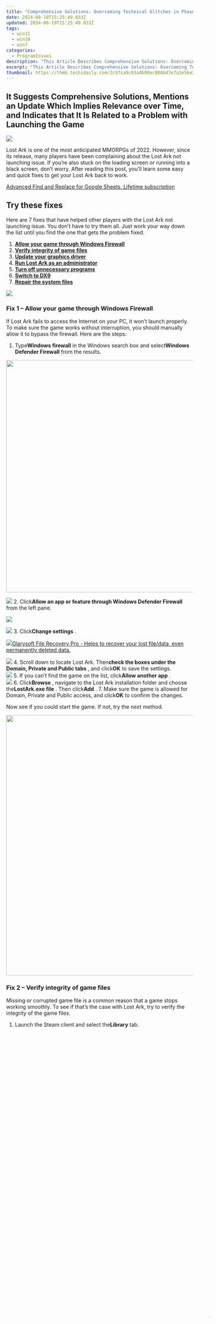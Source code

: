 ```yaml
---
title: "Comprehensive Solutions: Overcoming Technical Glitches in Phasmophobia for an Optimal VR Experience"
date: 2024-08-18T15:25:49.833Z
updated: 2024-08-19T15:25:49.833Z
tags:
  - win11
  - win10
  - win7
categories:
  - ProgramIssues
description: "This Article Describes Comprehensive Solutions: Overcoming Technical Glitches in Phasmophobia for an Optimal VR Experience"
excerpt: "This Article Describes Comprehensive Solutions: Overcoming Technical Glitches in Phasmophobia for an Optimal VR Experience"
thumbnail: https://thmb.techidaily.com/2c97ca9c03a4b90ac808b47e7a1e56e2bf5202bf8ec2d002abc5e5f18888aaa6.jpg
---
```


## It Suggests Comprehensive Solutions, Mentions an Update Which Implies Relevance over Time, and Indicates that It Is Related to a Problem with Launching the Game

![](https://images.drivereasy.com/wp-content/uploads/2022/02/lost-ark-featured-image-1.jpg)

 Lost Ark is one of the most anticipated MMORPGs of 2022\. However, since its release, many players have been complaining about the Lost Ark not launching issue. If you’re also stuck on the loading screen or running into a black screen, don’t worry. After reading this post, you’ll learn some easy and quick fixes to get your Lost Ark back to work.

<!-- affiliate ads begin -->
<a href="https://secure.2checkout.com/order/checkout.php?PRODS=4729642&QTY=1&AFFILIATE=108875&CART=1">Advanced Find and Replace for Google Sheets, Lifetime subscription</a>
<!-- affiliate ads end -->
## Try these fixes

 Here are 7 fixes that have helped other players with the Lost Ark not launching issue. You don’t have to try them all. Just work your way down the list until you find the one that gets the problem fixed.

1. **[Allow your game through Windows Firewall](https://tools.techidaily.com/drivereasy/download/)**
2. **[Verify integrity of game files](https://tools.techidaily.com/drivereasy/download/)**
3. **[Update your graphics driver](https://tools.techidaily.com/drivereasy/download/)**
4. **[Run Lost Ark as an administrator](https://tools.techidaily.com/drivereasy/download/)**
5. [**Turn off unnecessary programs**](https://tools.techidaily.com/drivereasy/download/)
6. [**Switch to DX9**](https://tools.techidaily.com/drivereasy/download/)
7. **[Repair the system files](https://tools.techidaily.com/drivereasy/download/)**

<!-- affiliate ads begin -->
<a href="https://shop.copernic.com/order/checkout.php?PRODS=41033091&QTY=1&AFFILIATE=108875&CART=1"><img src="https://secure.2checkout.com/images/merchant/8d30aa96e72440759f74bd2306c1fa3d/Copernic-2023-Affiliate-728x90-Advanced.png" border="0"></a>
<!-- affiliate ads end -->
### Fix 1 – Allow your game through Windows Firewall

 If Lost Ark fails to access the Internet on your PC, it won’t launch properly. To make sure the game works without interruption, you should manually allow it to bypass the firewall. Here are the steps:

1. Type**Windows firewall** in the Windows search box and select**Windows Defender Firewall** from the results.  
<!-- affiliate ads begin -->
<a href="https://electronicx.pxf.io/c/5597632/1872496/14483" target="_top" id="1872496"><img src="//a.impactradius-go.com/display-ad/14483-1872496" border="0" alt="" width="750" height="625"/></a><img height="0" width="0" src="https://imp.pxf.io/i/5597632/1872496/14483" style="position:absolute;visibility:hidden;" border="0" />
<!-- affiliate ads end -->
![](https://images.drivereasy.com/wp-content/uploads/2022/02/windows-defender-firewall-1.jpg)
2. Click**Allow an app or feature through Windows Defender Firewall** from the left pane.  
<!-- affiliate ads begin -->
<a href="https://shop.incomedia.eu/order/checkout.php?PRODS=12730965&QTY=1&AFFILIATE=108875&CART=1"><img src="https://incomedia.eu/files/images/affiliates/w5/03_WBSX5_728x90_red_CTA.jpg" border="0"></a>
<!-- affiliate ads end -->
![](https://images.drivereasy.com/wp-content/uploads/2021/12/windows-defender-firewall-2.jpg)
3. Click**Change settings** .  
<!-- affiliate ads begin -->
<a href="https://order.glarysoft.com/order/checkout.php?PRODS=35408920&QTY=1&AFFILIATE=108875&CART=1"><img src="https://secure.avangate.com/images/merchant/6734fa703f6633ab896eecbdfad8953a/products/FR-200-1.png" border="0">Glarysoft File Recovery Pro - Helps to recover your lost file/data, even permanently deleted data. </a>
<!-- affiliate ads end -->
![](https://images.drivereasy.com/wp-content/uploads/2021/12/windows-defender-firewall-3.jpg)
4. Scroll down to locate Lost Ark. Then**check the boxes under the Domain, Private and Public tabs** , and click**OK** to save the settings.  
![](https://images.drivereasy.com/wp-content/uploads/2022/02/windows-denfender-firewall-lost-ark.jpg)
5. If you can’t find the game on the list, click**Allow another app** .  
![](https://images.drivereasy.com/wp-content/uploads/2021/12/windows-defender-firewall-4.jpg)
6. Click**Browse** , navigate to the Lost Ark installation folder and choose the**LostArk.exe file** . Then click**Add** .
7. Make sure the game is allowed for Domain, Private and Public access, and click**OK** to confirm the changes.

Now see if you could start the game. If not, try the next method.

<!-- affiliate ads begin -->
<a href="https://unicoeye.pxf.io/c/5597632/2084396/18498" target="_top" id="2084396"><img src="//a.impactradius-go.com/display-ad/18498-2084396" border="0" alt="" width="1920" height="700"/></a><img height="0" width="0" src="https://imp.pxf.io/i/5597632/2084396/18498" style="position:absolute;visibility:hidden;" border="0" />
<!-- affiliate ads end -->
### Fix 2 – Verify integrity of game files

 Missing or corrupted game file is a common reason that a game stops working smoothly. To see if that’s the case with Lost Ark, try to verify the integrity of the game files.

1. Launch the Steam client and select the**Library** tab.  
<!-- affiliate ads begin -->
<span id="1793213">
					<video width="1080" height="1620" style="cursor:pointer"
           poster="//a.impactradius-go.com/display-clicktoplayimage/1793213.jpeg"
           onclick="if(!this.playClicked){this.play();this.setAttribute('controls',true);this.playClicked=true;}">
	   <source src="//a.impactradius-go.com/display-ad/19135-1793213">
	   <img src="//a.impactradius-go.com/display-clicktoplayimage/1793213.jpeg" style="border: none; height: 100%; width: 100%; object-fit: contain">
	</video>
	<div style="width:1080px;text-align:center"><a href="javascript:window.open(decodeURIComponent('https%3A%2F%2Ftinyland.pxf.io%2Fc%2F5597632%2F1793213%2F19135'), '_blank');void(0);">Click here</a></div>
</span>
<img height="0" width="0" src="https://imp.pxf.io/i/5597632/1793213/19135" style="position:absolute;visibility:hidden;" border="0" />
<!-- affiliate ads end -->
![](https://images.drivereasy.com/wp-content/uploads/2021/01/verify-game-files-steam.jpg)
2. From the game list, right-click**Lost Ark** and select**Properties** .  
<!-- affiliate ads begin -->
<a href="https://shop.dbschema.com/order/checkout.php?PRODS=19867419&QTY=1&AFFILIATE=108875&CART=1"> <img src="https://secure.avangate.com/images/merchant/176b22bab4e94a28619ca2433b2ef241/products/1_icon256.png" border="0">
DbSchema database designer for all databases, schema design in the team, schema deployment, interactive diagrams, documentation, data and query tools. </a>
<!-- affiliate ads end -->
![](https://images.drivereasy.com/wp-content/uploads/2021/03/verify-1.jpg)
3. Click the**Local Files** tab, and click**Verify integrity of game files** .  
<!-- affiliate ads begin -->
<a href="https://appsumo.8odi.net/c/5597632/2068411/7443" target="_top" id="2068411"><img src="//a.impactradius-go.com/display-ad/7443-2068411" border="0" alt="" width="1200" height="600"/></a><img height="0" width="0" src="https://appsumo.8odi.net/i/5597632/2068411/7443" style="position:absolute;visibility:hidden;" border="0" />
<!-- affiliate ads end -->
![](https://images.drivereasy.com/wp-content/uploads/2022/02/verify-game-files.jpeg)

 It may take a couple of minutes for the process to complete. Once done, restart the game to test the issue. If the problem persists, move on to more fixes below.

### Fix 3 – Update your graphics driver

 Game issues are usually driver-related. If you’re using a broken or outdated graphics driver, Lost Ark may not launch the right way. To gain the best in-game performance, you should update your graphics drivers regularly.

 Main graphics card manufacturers constantly roll out new drivers for the latest titles. You could visit their official websites ( **[AMD](https://www.amd.com/en/support)**  or **[NVIDIA](https://www.nvidia.com/download/index.aspx)**  ), find the driver corresponding with your operating system, download and install it manually.

 If you don’t have the time, patience or computer skills to update your graphics drivers manually, you can, instead, do it automatically with **[Driver Easy](https://tools.techidaily.com/drivereasy/download/)**  . Driver Easy will automatically recognize your system and find the correct drivers for your exact GPU, and your Windows version, and it will download and install them correctly:

1. **[Download](https://tools.techidaily.com/drivereasy/download/)**  and install Driver Easy.
2. Run Driver Easy and click the**Scan Now** button. Driver Easy will then scan your computer and detect any problem drivers.  
![](https://images.drivereasy.com/wp-content/uploads/2021/04/de-borderless.jpg)
3. Click**Update All** to automatically download and install the correct version of all the drivers that are missing or out of date on your system (this requires the **[Pro version](https://tools.techidaily.com/drivereasy/download/)**  – you’ll be prompted to upgrade when you click**Update All** ).  

 You can also get the drivers you need for free, but you’ll need to download them one at a time and manually install it.  
![](https://images.drivereasy.com/wp-content/uploads/2021/02/gtx-1650-driver-de.jpg)

**The Pro version of Driver Easy** comes with full technical support.  
 If you need assistance, please contact **Driver Easy’s support team** at **[support@drivereasy.com](https://tools.techidaily.com/drivereasy/download/) .**

 A driver update should greatly improve your game experience. But if this doesn’t resolve the problem, check out the next solution.

### Fix 4 – Run Lost Ark as an administrator

 Due to the lack of administrative rights, a program or game may not access certain files and therefore fails to launch. To avoid permission issues like this, you should run Lost Ark as an administrator as follow.

1. Go to the Lost Ark installation folder, which you can find at_C:\\Program Files (x86)\\Steam\\steamapps\\common\\Lost Ark\\Binaries_ \\_Win64_ . If it’s not there, launch your Steam client, right-click the game, select**Properties** \>**Local Files** \>**Browse local files** .
2. Right-click the**LOSTARK.exe file** and click**Properties** .  
![](https://images.drivereasy.com/wp-content/uploads/2022/02/run-as-administrator-lost-ark-2.jpg)
3. Select the**Compatibility** tab. Tick**Disable full-screen optimizations** and**Run this program as an administrator** .  
![](https://images.drivereasy.com/wp-content/uploads/2022/02/run-as-administrator-lost-ark-1.jpg)
4. Click**OK** .

 Try launching the game to see how things go. Still no luck? Take a look at the next method.

<!-- affiliate ads begin -->
<a href="https://secure.2checkout.com/order/checkout.php?PRODS=4665597&QTY=1&AFFILIATE=108875&CART=1"><img src="https://www.pcclean.io/wp-content/uploads/2018/03/winutilities-box-130521.png" border="0">WinUtilities Pro</a>
<!-- affiliate ads end -->
### Fix 5 – Turn off unnecessary programs

 When you have too many programs running in the background, it can eat up the system resources (CPU and bandwidth), and therefore make your Lost Ark not launch or work. To solve this, just shut down all the unnecessary programs besides Steam and the game launcher.

1. On your keyboard, press the**Windows logo key** and**R** at the same time to invoke the Run command. Type**taskmgr** and press**Enter** .  
<!-- affiliate ads begin -->
<a href="https://aofit.pxf.io/c/5597632/1399701/16396" target="_top" id="1399701"><img src="//a.impactradius-go.com/display-ad/16396-1399701" border="0" alt="" width="960" height="300"/></a><img height="0" width="0" src="https://imp.pxf.io/i/5597632/1399701/16396" style="position:absolute;visibility:hidden;" border="0" />
<!-- affiliate ads end -->
![](https://images.drivereasy.com/wp-content/uploads/2022/02/taks-manager-1.jpg)
2. Select the program and click**End task** until you close all the unneeded applications.  
![](https://images.drivereasy.com/wp-content/uploads/2022/02/taks-manager-2.jpg)

 Restart and check the game. If it still can’t get past the loading screen, continue to Fix 6.

<!-- affiliate ads begin -->
<a href="https://twopages.pxf.io/c/5597632/1873305/18544" target="_top" id="1873305"><img src="//a.impactradius-go.com/display-ad/18544-1873305" border="0" alt="" width="1080" height="1350"/></a><img height="0" width="0" src="https://imp.pxf.io/i/5597632/1873305/18544" style="position:absolute;visibility:hidden;" border="0" />
<!-- affiliate ads end -->
### Fix 6 – Switch to DX9

 Some Lost Ark players experienced performance issues such as crashing or stuttering when running the game on DX11\. If you’re in the same situation, launching the game in DX9 may mitigate your problem.

1. Launch Steam and go to the**Library** tab.  
<!-- affiliate ads begin -->
<a href="https://shop.pcdj.com/order/checkout.php?PRODS=4698998&QTY=1&AFFILIATE=108875&CART=1"> <img src="https://secure.avangate.com/images/merchant/47f4b6321e9fd8e8f7326a6adc1a7c1e/products/MacBook_Pro_lyrx-withsinger-tv.png" border="0">LYRX is an easy-to-use karaoke software with the professional features karaoke hosts need to perform with precision. LYRX is karaoke show hosting software that supports all standard karaoke file types as well as HD video formats, and it’s truly fun to use. 
LYRX Karaoke Software MAC/WINDOWS (Includes Activation For 3 Machines)</a>
<!-- affiliate ads end -->
![](https://images.drivereasy.com/wp-content/uploads/2021/01/verify-game-files-steam.jpg)
2. Right-click**Lost Ark** from the game list and select**Properties** .  
![](https://images.drivereasy.com/wp-content/uploads/2021/03/verify-1.jpg)
3. Under Launch Options, type**\-force-d3d9** and close the window.  
![](https://images.drivereasy.com/wp-content/uploads/2022/02/swtich-to-dx9.jpg)

 Now relaunch Steam and Lost Ark. Is it able to work correctly in the DX9 version? If not, try the next fix below.

### Fix 7 – Repair the system files

 If all the methods above fail, the problem may be triggered by a corrupted system. To check if there are any critical system issues that prevent Lost Ark from working, you can run a thorough scan of your computer.

**[Fortect](https://tools.techidaily.com/drivereasy/download/)**  is a powerful Windows repair solution with a range of functions. It can not only deals with hardware-related issues, but also detect security threats like viruses or malware, and enhance your PC’s stability. Most importantly, it doesn’t harm your custom settings and data.

1. **[Download](https://tools.techidaily.com/drivereasy/download/)**  and install Fortect.
2. Open Fortect and click**Yes** to run a free scan of your PC.  
![](https://images.drivereasy.com/wp-content/uploads/2022/01/fortect-1.jpg)
3. Fortect will scan your computer thoroughly. This may take a few minutes.  
![](https://images.drivereasy.com/wp-content/uploads/2022/01/fortect-2.jpg)
4. Once done, you’ll see a detailed report of all the issues on your PC. To fix them automatically, click**START REPAIR** . This requires you to purchase the full version. But don’t worry. If Fortect doesn’t solve the issue, you can request a refund within 60 days.  
<!-- affiliate ads begin -->
<a href="https://appsumo.8odi.net/c/5597632/2068416/7443" target="_top" id="2068416"><img src="//a.impactradius-go.com/display-ad/7443-2068416" border="0" alt="" width="1200" height="600"/></a><img height="0" width="0" src="https://appsumo.8odi.net/i/5597632/2068416/7443" style="position:absolute;visibility:hidden;" border="0" />
<!-- affiliate ads end -->
![](https://images.drivereasy.com/wp-content/uploads/2022/01/fortect-3.jpg)

Restart your game and check if Lost Ark goes back to the normal state.

---

 Hopefully one of the methods helped you with the Lost Ark not launching issue. If you have any questions or suggestions, please feel free to leave a comment below.

* [games](https://tools.techidaily.com/drivereasy/download/)
* [Steam](https://tools.techidaily.com/drivereasy/download/)

<ins class="adsbygoogle"
     style="display:block"
     data-ad-format="autorelaxed"
     data-ad-client="ca-pub-7571918770474297"
     data-ad-slot="1223367746"></ins>



<ins class="adsbygoogle"
     style="display:block"
     data-ad-client="ca-pub-7571918770474297"
     data-ad-slot="8358498916"
     data-ad-format="auto"
     data-full-width-responsive="true"></ins>

<span class="atpl-alsoreadstyle">Also read:</span>
<div><ul>
<li><a href="https://facebook-record-videos.techidaily.com/new-2024-approved-channel-artistry-in-a-click-10-prime-apps-for-banner-crafting/"><u>[New] 2024 Approved  Channel Artistry in a Click  10 Prime Apps for Banner Crafting</u></a></li>
<li><a href="https://instagram-clips.techidaily.com/new-2024-approved-mastering-igtv-followers-essential-techniques-to-grow-your-audience/"><u>[New] 2024 Approved  Mastering IGTV Followers  Essential Techniques to Grow Your Audience</u></a></li>
<li><a href="https://video-capture.techidaily.com/new-2024-approved-quick-recording-tips-mastering-screen-captures-on-hp-systems/"><u>[New] 2024 Approved  Quick Recording Tips  Mastering Screen Captures on HP Systems</u></a></li>
<li><a href="https://facebook-video-share.techidaily.com/new-in-2024-core-auditory-stimulation-channels/"><u>[New] In 2024, Core Auditory Stimulation Channels</u></a></li>
<li><a href="https://facebook-record-videos.techidaily.com/new-warmth-amidst-cold-selecting-perfect-winter-backdrops/"><u>[New] Warmth Amidst Cold  Selecting Perfect Winter Backdrops</u></a></li>
<li><a href="https://win-able.techidaily.com/solved-ghostrunner-fatal-error-on-windows-11/"><u>[Solved] Ghostrunner Fatal Error on Windows 11</u></a></li>
<li><a href="https://win-able.techidaily.com/solved-the-ascent-keeps-crashing-on-pc/"><u>[SOLVED] The Ascent Keeps Crashing on PC</u></a></li>
<li><a href="https://screen-mirroring-recording.techidaily.com/updated-capture-every-moment-top-budget-friendly-cam-recorders-for-2024/"><u>[Updated] Capture Every Moment  Top Budget-Friendly Cam Recorders for 2024</u></a></li>
<li><a href="https://some-knowledge.techidaily.com/updated-ffmpegs-audio-recapture-challenge/"><u>[Updated] FFmpeg's Audio Recapture Challenge</u></a></li>
<li><a href="https://twitter-videos.techidaily.com/updated-silent-tweets-end-auditory-upgrades-for-twitter-videos/"><u>[Updated] Silent Tweets' End  Auditory Upgrades for Twitter Videos</u></a></li>
<li><a href="https://screen-mirroring-recording.techidaily.com/updated-techniques-for-snagging-switch-gaming-videos-for-2024/"><u>[Updated] Techniques for Snagging Switch Gaming Videos for 2024</u></a></li>
<li><a href="https://fox-links.techidaily.com/updated-twilight-tales-top-hdr-sky-captures-from-leading-portals-for-2024/"><u>[Updated] Twilight Tales - Top HDR Sky Captures From Leading Portals for 2024</u></a></li>
<li><a href="https://screen-capture.techidaily.com/2024-approved-comprehensive-tutorial-adding-timer-functionality-to-obs/"><u>2024 Approved  Comprehensive Tutorial  Adding Timer Functionality to OBS</u></a></li>
<li><a href="https://some-knowledge.techidaily.com/2024-approved-flashback-filmmaking-top-tricks-from-80s-vhs-to-enhance-todays-edits/"><u>2024 Approved  Flashback Filmmaking  Top Tricks From 80S VHS to Enhance Today’s Edits</u></a></li>
<li><a href="https://youtube-stream.techidaily.com/2024-approved-mastering-mobile-media-a-guide-to-the-9-smartest-gadgets-for-filmmakers/"><u>2024 Approved  Mastering Mobile Media  A Guide to the 9 Smartest Gadgets for Filmmakers</u></a></li>
<li><a href="https://fox-info.techidaily.com/2024-approved-optimal-video-player-for-avi-files-on-devices/"><u>2024 Approved  Optimal Video Player for Avi Files on Devices</u></a></li>
<li><a href="https://extra-approaches.techidaily.com/2024-approved-quick-solutions-for-the-crashy-windows-11-photos-app/"><u>2024 Approved  Quick Solutions for the Crashy Windows 11 Photos App</u></a></li>
<li><a href="https://screen-mirror.techidaily.com/4-ways-to-mirror-apple-iphone-15-pro-to-laptop-via-usb-or-wi-fi-drfone-by-drfone-ios/"><u>4 Ways to Mirror Apple iPhone 15 Pro to Laptop via USB or Wi-Fi | Dr.fone</u></a></li>
<li><a href="https://win-able.techidaily.com/amazon-prime-streaming-woes-heres-how-you-can-fix-it/"><u>Amazon Prime Streaming Woes? Here's How You Can Fix It!</u></a></li>
<li><a href="https://tech-recovery.techidaily.com/best-calendar-apps-keeping-busy-households-organized-with-time-sharing-tools/"><u>Best Calendar Apps: Keeping Busy Households Organized with Time Sharing Tools</u></a></li>
<li><a href="https://win-able.techidaily.com/bypass-the-block-fixes-for-unlaunchable-warzone-gameplay/"><u>Bypass the Block: Fixes for Unlaunchable Warzone Gameplay</u></a></li>
<li><a href="https://tech-hub.techidaily.com/conquer-daily-hurdles-easily-using-chatgpt-for-a-peak-performance-life/"><u>Conquer Daily Hurdles Easily: Using ChatGPT for a Peak Performance Life</u></a></li>
<li><a href="https://win-able.techidaily.com/days-gone-stability-hacks-for-a-smoother-gaming-experience/"><u>Days Gone Stability Hacks for a Smoother Gaming Experience</u></a></li>
<li><a href="https://win-able.techidaily.com/1723000159162-deathloop-not-launched-heres-how-you-can-solve-it/"><u>Deathloop Not Launched? Here’s How You Can Solve It</u></a></li>
<li><a href="https://win-able.techidaily.com/decode-cs2s-persistent-issues-comprehensive-guide-to-preventing-game-crashes-on-pc/"><u>Decode CS2's Persistent Issues: Comprehensive Guide to Preventing Game Crashes on PC</u></a></li>
<li><a href="https://win-able.techidaily.com/demystifying-nvidia-geforce-error-0x0003-effective-strategies-to-rectify-the-issue/"><u>Demystifying NVIDIA GeForce Error 0X0003: Effective Strategies to Rectify the Issue</u></a></li>
<li><a href="https://win-able.techidaily.com/1723008988825-easy-solutions-to-prevent-gamepad-malfunctions-no-more-crashing/"><u>Easy Solutions to Prevent Gamepad Malfunctions - No More Crashing!</u></a></li>
<li><a href="https://win-able.techidaily.com/effective-solutions-for-fall-guys-not-launching-and-continuous-crashing-problems/"><u>Effective Solutions for Fall Guys Not Launching and Continuous Crashing Problems</u></a></li>
<li><a href="https://tech-recovery.techidaily.com/1722883574785-exclusive-insights-nothing-phone-3-anticipated-costs-release-schedule-tech-specs-revealed/"><u>Exclusive Insights: 'Nothing Phone 3' - Anticipated Costs, Release Schedule, Tech Specs Revealed</u></a></li>
<li><a href="https://win-able.techidaily.com/experience-the-reimagined-bioshock-2-remaster-with-improved-graphics/"><u>Experience the Reimagined BioShock 2 Remaster with Improved Graphics</u></a></li>
<li><a href="https://win-able.techidaily.com/expert-advice-on-controller-errors-quick-resolve-techniques-for-smooth-gameplay/"><u>Expert Advice on Controller Errors: Quick Resolve Techniques for Smooth Gameplay</u></a></li>
<li><a href="https://win-able.techidaily.com/expert-advice-on-getting-pathfinder-wrath-of-the-righteous-up-and-running-smoothly/"><u>Expert Advice on Getting Pathfinder: Wrath of the Righteous Up and Running Smoothly</u></a></li>
<li><a href="https://win-able.techidaily.com/1723014137978-expert-advice-why-does-my-nioh-2-keep-crashing-find-out-and-fix-it-here/"><u>Expert Advice: Why Does My Nioh 2 Keep Crashing? Find Out and Fix It Here</u></a></li>
<li><a href="https://android-location.techidaily.com/fake-android-location-without-rooting-for-your-samsung-galaxy-a25-5g-drfone-by-drfone-virtual/"><u>Fake Android Location without Rooting For Your Samsung Galaxy A25 5G | Dr.fone</u></a></li>
<li><a href="https://win-able.techidaily.com/finding-answers-the-real-deal-about-assassins-creed-valhalla-launch-timing-revealed/"><u>Finding Answers: The Real Deal About Assassin's Creed Valhalla Launch Timing Revealed</u></a></li>
<li><a href="https://win-able.techidaily.com/fixing-the-disconnection-problem-with-microsofts-email-client-a-step-by-step-approach/"><u>Fixing the Disconnection Problem with Microsoft's Email Client: A Step-by-Step Approach</u></a></li>
<li><a href="https://win-able.techidaily.com/forza-horizon-4-error-de-arranque-soluciones-comprobadas-y-estrategias-preventivas-en-2024/"><u>Forza Horizon 4 Error De Arranque: Soluciones Comprobadas Y Estrategias Preventivas en 2024</u></a></li>
<li><a href="https://tech-revival.techidaily.com/goal-setting-made-easy-with-chatgpt-tips-for-your-wellbeing-journey/"><u>Goal Setting Made Easy with ChatGPT: Tips for Your Wellbeing Journey</u></a></li>
<li><a href="https://win-able.techidaily.com/granblue-fantasy-link-troubles-heres-how-to-get-back-into-the-action/"><u>Granblue Fantasy Link Troubles? Here’s How to Get Back Into the Action!</u></a></li>
<li><a href="https://win-able.techidaily.com/grand-theft-auto-v-crashes-a-comprehensive-guide-to-stabilizing-your-gameplay-experience/"><u>Grand Theft Auto V Crashes: A Comprehensive Guide to Stabilizing Your Gameplay Experience</u></a></li>
<li><a href="https://win-able.techidaily.com/guide-getting-msi-afterburner-to-recognize-graphics-cards-on-new-windows-11-pcs/"><u>Guide: Getting MSI Afterburner to Recognize Graphics Cards on New Windows 11 PCs</u></a></li>
<li><a href="https://win-able.techidaily.com/how-to-easily-resolve-world-of-warcraft-crashing-issues-today/"><u>How To Easily Resolve World of Warcraft Crashing Issues Today</u></a></li>
<li><a href="https://win-able.techidaily.com/how-to-fix-repeated-crashing-in-pathfinder-wrath-of-the-righte-experts-reveal-solutions/"><u>How to Fix Repeated Crashing in Pathfinder: Wrath of the Righte# #Experts Reveal Solutions</u></a></li>
<li><a href="https://data-wizards.techidaily.com/ideal-video-solution-flawless-fixes-for-both-platforms/"><u>Ideal Video Solution: Flawless Fixes for Both Platforms</u></a></li>
<li><a href="https://extra-support.techidaily.com/in-2024-premier-visual-quality-leaks/"><u>In 2024, Premier Visual Quality Leaks</u></a></li>
<li><a href="https://win-able.techidaily.com/in-depth-guide-to-addressing-the-ghost-runner-error-in-windows-11-systems/"><u>In-Depth Guide to Addressing the 'Ghost Runner' Error in Windows 11 Systems</u></a></li>
<li><a href="https://win-able.techidaily.com/is-your-netflix-experience-glitchy-heres-how-to-check-for-global-server-problems/"><u>Is Your Netflix Experience Glitchy? Here’s How to Check for Global Server Problems</u></a></li>
<li><a href="https://remote-screen-capture.techidaily.com/leveraging-vlc-for-seamless-media-management-for-2024/"><u>Leveraging VLC for Seamless Media Management for 2024</u></a></li>
<li><a href="https://facebook.techidaily.com/meta-tightening-its-grip-a-threat-to-facebook-and-instagram/"><u>Meta Tightening Its Grip – A Threat to Facebook & Instagram?</u></a></li>
<li><a href="https://win-able.techidaily.com/navigating-through-legal-challenges-access-violation-in-case-civ-6-20232024/"><u>Navigating Through Legal Challenges - Access Violation in Case #CIV-6 (2023/2024)</u></a></li>
<li><a href="https://audio-editing.techidaily.com/new-pioneering-the-silent-echo-techniques-and-tools-for-gradual-audio-fading-released-for-2024/"><u>New Pioneering the Silent Echo Techniques and Tools for Gradual Audio Fading Released for 2024</u></a></li>
<li><a href="https://win-able.techidaily.com/no-more-pauses-seamless-play-through-pathfinders-wrath-of-the-righteous-on-your-desktop/"><u>No More Pauses - Seamless Play Through Pathfinder's Wrath of the Righteous on Your Desktop</u></a></li>
<li><a href="https://win-able.techidaily.com/overcome-elden-rings-start-up-black-screen-problem-a-guide/"><u>Overcome Elden Ring's Start-Up Black Screen Problem - A Guide</u></a></li>
<li><a href="https://win-able.techidaily.com/overcoming-launch-errors-in-fifa-21-expert-tips-and-tricks/"><u>Overcoming Launch Errors in FIFA 21 – Expert Tips & Tricks</u></a></li>
<li><a href="https://win-able.techidaily.com/rapid-techniques-to-upgrade-your-shaders-in-star-wars-battlefront-ii/"><u>Rapid Techniques to Upgrade Your Shaders in Star Wars Battlefront II</u></a></li>
<li><a href="https://win-able.techidaily.com/resolve-problems-with-an-unresponsive-msi-dragon-centre/"><u>Resolve Problems with an Unresponsive MSI Dragon Centre</u></a></li>
<li><a href="https://win-able.techidaily.com/say-goodbye-to-fortnite-latency-expert-fixes-for-optimal-playtime-experience/"><u>Say Goodbye to Fortnite Latency - Expert Fixes for Optimal Playtime Experience</u></a></li>
<li><a href="https://win-able.techidaily.com/solution-guide-why-cant-i-start-origin-in-windows-10-or-11-how-to-resolve-it/"><u>Solution Guide: Why Can't I Start Origin in Windows 10 or 11? How to Resolve It?</u></a></li>
<li><a href="https://win-able.techidaily.com/solution-steps-when-windows-spotlight-feature-stops-displaying-images-in-windows-11/"><u>Solution Steps When Windows Spotlight Feature Stops Displaying Images in Windows 11</u></a></li>
<li><a href="https://win-able.techidaily.com/solving-the-issue-why-rainbow-six-siege-keeps-failing-to-start/"><u>Solving the Issue: Why Rainbow Six Siege Keeps Failing to Start</u></a></li>
<li><a href="https://extra-tips.techidaily.com/the-ultimate-expertise-in-expunging-stickers-from-videos/"><u>The Ultimate Expertise in Expunging Stickers From Videos</u></a></li>
<li><a href="https://buynow-tips.techidaily.com/top-acer-discounts-on-prime-day-2024-hottest-deals/"><u>Top Acer Discounts on Prime Day 2024: Hottest Deals!</u></a></li>
<li><a href="https://win-able.techidaily.com/top-techniques-for-maximizing-ark-sanctuarys-pc-gameplay-fps-enhancement-guide/"><u>Top Techniques for Maximizing ARK: Sanctuary's PC Gameplay - FPS Enhancement Guide</u></a></li>
<li><a href="https://win-able.techidaily.com/tribe-wide-troubleshooting-eradicating-crashes-in-total-war-three-kingdoms/"><u>Tribe-Wide Troubleshooting: Eradicating Crashes in Total War: Three Kingdoms</u></a></li>
<li><a href="https://win-able.techidaily.com/1723007172855-troubled-with-ffxiv-verification-solve-your-version-check-dilemma-today/"><u>Troubled with FFXIV Verification? Solve Your Version Check Dilemma Today!</u></a></li>
<li><a href="https://win-able.techidaily.com/troubleshooting-solutions-how-to-stop-diablo-ii-resurrected-from-freezing/"><u>Troubleshooting Solutions: How to Stop Diablo II Resurrected From Freezing</u></a></li>
<li><a href="https://win-able.techidaily.com/troubleshooting-tips-successfully-starting-adobe-with-error-message-0xc0000022-handled/"><u>Troubleshooting Tips: Successfully Starting Adobe with Error Message 0xC0000022 Handled</u></a></li>
<li><a href="https://apple-account.techidaily.com/turning-off-two-factor-authentication-from-apple-iphone-8-5-tips-you-must-know-by-drfone-ios/"><u>Turning Off Two Factor Authentication From Apple iPhone 8? 5 Tips You Must Know</u></a></li>
<li><a href="https://ai-video-apps.techidaily.com/updated-mastering-color-consistency-a-step-by-step-guide-to-final-cut-pro/"><u>Updated Mastering Color Consistency A Step-by-Step Guide to Final Cut Pro</u></a></li>
<li><a href="https://howto.techidaily.com/why-is-my-oneplus-12r-offline-troubleshooting-guide-drfone-by-drfone-fix-android-problems-fix-android-problems/"><u>Why Is My OnePlus 12R Offline? Troubleshooting Guide | Dr.fone</u></a></li>
</ul></div>
